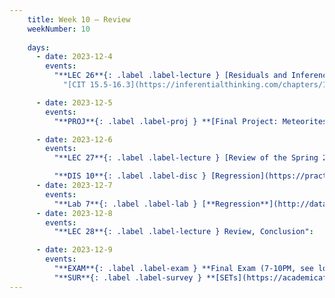 ```yaml
---
    title: Week 10 – Review
    weekNumber: 10
    
    days:
      - date: 2023-12-4
        events: 
          "**LEC 26**{: .label .label-lecture } [Residuals and Inference](http://datahub.ucsd.edu/user-redirect/git-sync?repo=https://github.com/dsc-courses/dsc10-2023-fa&subPath=lectures/lec26/lec26.ipynb) [✏️](resources/lectures/lec26/lec26.html)":
            "[CIT 15.5-16.3](https://inferentialthinking.com/chapters/15/5/Visual_Diagnostics.html)"

      - date: 2023-12-5
        events:
          "**PROJ**{: .label .label-proj } **[Final Project: Meteorites](http://datahub.ucsd.edu/user-redirect/git-sync?repo=https://github.com/dsc-courses/dsc10-2023-fa&subPath=projects/final-project/final-project.ipynb)** (see [partner guidelines](project-partners))":

      - date: 2023-12-6
        events:
          "**LEC 27**{: .label .label-lecture } [Review of the Spring 2023 Final Exam](resources/lectures/lec27/lec27-blank.pdf) (annotated: [10AM + 1PM](resources/lectures/lec27/lec27-filled.pdf))":

          "**DIS 10**{: .label .label-disc } [Regression](https://practice.dsc10.com/disc10/index.html)":   
      - date: 2023-12-7
        events:
          "**Lab 7**{: .label .label-lab } [**Regression**](http://datahub.ucsd.edu/user-redirect/git-sync?repo=https://github.com/dsc-courses/dsc10-2023-fa&subPath=labs/lab07/lab07.ipynb)":
      - date: 2023-12-8
        events:
          "**LEC 28**{: .label .label-lecture } Review, Conclusion":

      - date: 2023-12-9
        events:
          "**EXAM**{: .label .label-exam } **Final Exam (7-10PM, see location [here](https://docs.google.com/spreadsheets/d/13oQoPFSTEvFCpKqiTjvybolzUNOlkGLRPnAAdUETjiU/edit#gid=0) and details [here](https://edstem.org/us/courses/48101/discussion/3988059))**":
          "**SUR**{: .label .label-survey } **[SETs](https://academicaffairs.ucsd.edu/Modules/Evals/) and [End-of-Quarter Survey](https://docs.google.com/forms/d/e/1FAIpQLSeaQYHSzfjHIVnn-XtIxEBjEacddwEVC2bomgkTV_vVM--wCA/viewform) (due 8AM)**":
---
```




